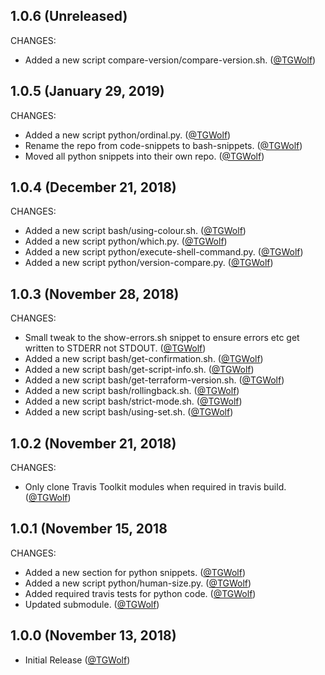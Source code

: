 ## 1.0.6 (Unreleased)

CHANGES:

* Added a new script compare-version/compare-version.sh. ([@TGWolf][])

## 1.0.5 (January 29, 2019)

CHANGES:

* Added a new script python/ordinal.py. ([@TGWolf][])
* Rename the repo from code-snippets to bash-snippets. ([@TGWolf][])
* Moved all python snippets into their own repo. ([@TGWolf][])

## 1.0.4 (December 21, 2018)

CHANGES:

* Added a new script bash/using-colour.sh. ([@TGWolf][])
* Added a new script python/which.py. ([@TGWolf][])
* Added a new script python/execute-shell-command.py. ([@TGWolf][])
* Added a new script python/version-compare.py. ([@TGWolf][])

## 1.0.3 (November 28, 2018)

CHANGES:

* Small tweak to the show-errors.sh snippet to ensure errors etc get written to STDERR not STDOUT. ([@TGWolf][])
* Added a new script bash/get-confirmation.sh. ([@TGWolf][])
* Added a new script bash/get-script-info.sh. ([@TGWolf][])
* Added a new script bash/get-terraform-version.sh. ([@TGWolf][])
* Added a new script bash/rollingback.sh. ([@TGWolf][])
* Added a new script bash/strict-mode.sh. ([@TGWolf][])
* Added a new script bash/using-set.sh. ([@TGWolf][])

## 1.0.2 (November 21, 2018)

CHANGES:

* Only clone Travis Toolkit modules when required in travis build. ([@TGWolf][])

## 1.0.1 (November 15, 2018

CHANGES:

* Added a new section for python snippets. ([@TGWolf][])
* Added a new script python/human-size.py. ([@TGWolf][])
* Added required travis tests for python code. ([@TGWolf][])
* Updated submodule. ([@TGWolf][])

## 1.0.0 (November 13, 2018)

* Initial Release ([@TGWolf][])

[@TGWolf]: https://github.com/TGWolf
